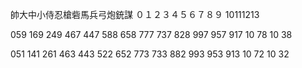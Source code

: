 帥大中小侍忍槍砦馬兵弓炮銃謀
０１２３４５６７８９ 10111213

059
169
249
467
447
588
658
777
737
828
997
957
917
10 78
10 38

051
141
261
463
443
522
652
773
733
882
993
953
913
10 72
10 32

